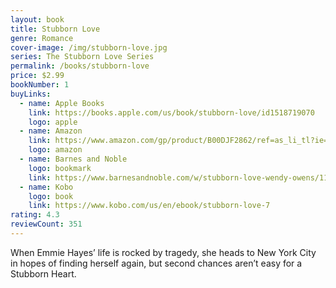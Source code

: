 ```yaml
---
layout: book
title: Stubborn Love
genre: Romance
cover-image: /img/stubborn-love.jpg
series: The Stubborn Love Series
permalink: /books/stubborn-love
price: $2.99
bookNumber: 1
buyLinks:
  - name: Apple Books
    link: https://books.apple.com/us/book/stubborn-love/id1518719070
    logo: apple
  - name: Amazon
    link: https://www.amazon.com/gp/product/B00DJF2862/ref=as_li_tl?ie=UTF8&tag=owensmc-20&camp=1789&creative=9325&linkCode=as2&creativeASIN=B00DJF2862&linkId=00bf97d6e5ac94db8ed803b7375d76dd
    logo: amazon
  - name: Barnes and Noble
    logo: bookmark
    link: https://www.barnesandnoble.com/w/stubborn-love-wendy-owens/1116958151?ean=2940163822737
  - name: Kobo
    logo: book
    link: https://www.kobo.com/us/en/ebook/stubborn-love-7
rating: 4.3
reviewCount: 351
---
```

When Emmie Hayes’ life is rocked by tragedy, she heads to New York City in hopes of finding herself again, but second chances aren’t easy for a Stubborn Heart.
